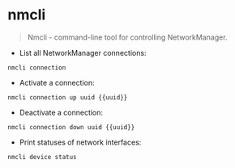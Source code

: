 # nmcli

> Nmcli - command-line tool for controlling NetworkManager.

- List all NetworkManager connections:

`nmcli connection`

- Activate a connection:

`nmcli connection up uuid {{uuid}}`

- Deactivate a connection:

`nmcli connection down uuid {{uuid}}`

- Print statuses of network interfaces:

`nmcli device status`


